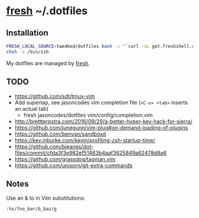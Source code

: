 # [fresh] ~/.dotfiles

## Installation

``` sh
FRESH_LOCAL_SOURCE=twe4ked/dotfiles bash -c "`curl -sL get.freshshell.com`"
chsh -s /bin/zsh
```

My dotfiles are managed by [fresh].

[fresh]: https://github.com/freshshell/fresh

## TODO

- https://github.com/sdt/tmux-vim
- Add supertap, see jasoncodes vim completion file (`<C-v> <tab>` inserts an actual tab)
  - fresh jasoncodes/dotfiles vim/config/completion.vim
- http://brettterpstra.com/2016/09/29/a-better-hyper-key-hack-for-sierra/
- https://github.com/junegunn/vim-plug#on-demand-loading-of-plugins
- https://github.com/benvan/sandboxd
- https://kev.inburke.com/kevin/profiling-zsh-startup-time/
- https://github.com/bjeanes/dot-files/commit/cfda3f3e982ef51463b4aaf3625849a62478d8a6
- https://github.com/grassdog/tagman.vim
- https://github.com/unixorn/git-extra-commands

## Notes

Use an & to in Vim substitutions:

    :%s/foo_bar/&_baz/g
